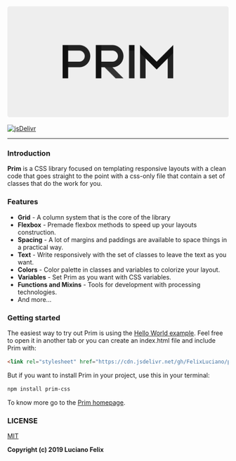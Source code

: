 ![Prim](.github/assets/banner.svg)

[![jsDelivr](https://data.jsdelivr.com/v1/package/npm/prim-css/badge)](https://www.jsdelivr.com/package/npm/prim-css)

---

### Introduction

**Prim** is a CSS library focused on templating responsive layouts with a clean code that goes straight to the point with a css-only file that contain a set of classes that do the work for you.


### Features

- **Grid** - A column system that is the core of the library
- **Flexbox** - Premade flexbox methods to speed up your layouts construction.
- **Spacing** - A lot of margins and paddings are available to space things in a practical way.
- **Text** - Write responsively with the set of classes to leave the text as you want.
- **Colors** - Color palette in classes and variables to colorize your layout.
- **Variables** - Set Prim as you want with CSS variables.
- **Functions and Mixins** - Tools for development with processing technologies.
- And more...


### Getting started

The easiest way to try out Prim is using the [Hello World example](https://jsfiddle.net/FelixLuciano/r6Laxep2). Feel free to open it in another tab or you can create an index.html file and include Prim with:

```html
<link rel="stylesheet" href="https://cdn.jsdelivr.net/gh/FelixLuciano/prim@1.3.0/dist/prim.min.css" type="text/css">
```

But if you want to install Prim in your project, use this in your terminal:

```bash
npm install prim-css
```

To know more go to the [Prim homepage](https://felixluciano.github.io/prim).


### LICENSE
[MIT](https://github.com/FelixLuciano/prim/blob/master/LICENSE)


**Copyright (c) 2019 Luciano Felix**
